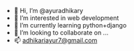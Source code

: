 - 👋 Hi, I’m @ayuradhikary
- 👀 I’m interested in web development
- 🌱 I’m currently learning python+django
- 💞️ I’m looking to collaborate on ...
- 📫 adhikariayur7@gmail.com

<!---
ayuradhikary/ayuradhikary is a ✨ special ✨ repository because its `README.md` (this file) appears on your GitHub profile.
You can click the Preview link to take a look at your changes.
--->
